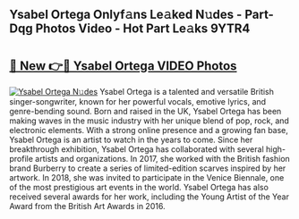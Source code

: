 ## Ysabel Ortega Onlyf𝚊ns Le𝚊ked N𝚞des - Part-Dqg Photos Video - Hot Part Le𝚊ks 9YTR4

# <h2><a href="http://ab51132.deff.icu/?id=Ysabel+Ortega">🔗 New 👉🔴 Ysabel Ortega VIDEO Photos</a></h2>

[![Ysabel Ortega N𝚞des](https://i.imgur.com/rIISA9y.gif)](http://ab51132.deff.icu/?id=Ysabel+Ortega)
Ysabel Ortega is a talented and versatile British singer-songwriter, known for her powerful vocals, emotive lyrics, and genre-bending sound. Born and raised in the UK, Ysabel Ortega has been making waves in the music industry with her unique blend of pop, rock, and electronic elements. With a strong online presence and a growing fan base, Ysabel Ortega is an artist to watch in the years to come. Since her breakthrough exhibition, Ysabel Ortega has collaborated with several high-profile artists and organizations. In 2017, she worked with the British fashion brand Burberry to create a series of limited-edition scarves inspired by her artwork. In 2018, she was invited to participate in the Venice Biennale, one of the most prestigious art events in the world. Ysabel Ortega has also received several awards for her work, including the Young Artist of the Year Award from the British Art Awards in 2016.
